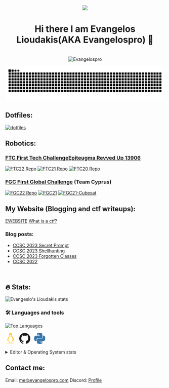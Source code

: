 <div id="header" align="center">
  <img src="https://media.giphy.com/media/M9gbBd9nbDrOTu1Mqx/giphy.gif" width="100"/>
    <h1 align="center">Hi there I am Evangelos Lioudakis(AKA Evangelospro) 👋</h1>
    <br>
    <img src="https://komarev.com/ghpvc/?username=Evangelospro&color=008080&style=flat&label=Views" alt="Evangelospro" /> </h1>
</div>

![Snake animation](https://github.com/evangelospro/evangelospro/blob/output/github-contribution-grid-snake.svg)

## Dotfiles:
[![dotfiles](https://github-readme-stats.vercel.app/api/pin/?username=Evangelospro&repo=dotfiles&bg_color=282a36&hide_title=true&border_color=bd93f9&text_color=bd93f9)](https://github.com/Evangelospro/dotfiles)  

## Robotics:

### [FTC First Tech Challenge](https://www.firstinspires.org/robotics/ftc)[Epiteugma Revved Up 13906](https://github.com/epiteugmaRevvedUp)
[![FTC22 Repo](https://github-readme-stats.vercel.app/api/pin/?username=epiteugmaRevvedUp&repo=FTC22&bg_color=282a36&hide_title=true&border_color=bd93f9&text_color=bd93f9)](https://github.com/epiteugmaRevvedUp/FTC22)
[![FTC21 Repo](https://github-readme-stats.vercel.app/api/pin/?username=epiteugmaRevvedUp&repo=FTC21&bg_color=282a36&hide_title=true&border_color=bd93f9&text_color=bd93f9)](https://github.com/epiteugmaRevvedUp/FTC21)
[![FTC20 Repo](https://github-readme-stats.vercel.app/api/pin/?username=epiteugmaRevvedUp&repo=FTC20&bg_color=282a36&hide_title=true&border_color=bd93f9&text_color=bd93f9)](https://github.com/epiteugmaRevvedUp/FTC20)

### [FGC First Global Challenge](https://first.global/fgc/) (Team Cyprus)
[![FGC22 Repo](https://github-readme-stats.vercel.app/api/pin/?username=epiteugmaRevvedUp&repo=FGC22&bg_color=282a36&hide_title=true&border_color=bd93f9&text_color=bd93f9)](https://github.com/epiteugmaRevvedUp/FGC22)
[![FGC21](https://github-readme-stats.vercel.app/api/pin/?username=epiteugmaRevvedUp&repo=FGC21&bg_color=282a36&hide_title=true&border_color=bd93f9&text_color=bd93f9)](https://github.com/epiteugmaRevvedUp/FGC21)
[![FGC21-Cubesat](https://github-readme-stats.vercel.app/api/pin/?username=epiteugmaRevvedUp&repo=FGC21-Cubesat&bg_color=282a36&hide_title=true&border_color=bd93f9&text_color=bd93f9)](https://github.com/epiteugmaRevvedUp/FGC21-Cubesat)


## My Website (Blogging and ctf writeups):
[EWEBSITE](https://evangelospro.com)
[What is a ctf?](https://ctfd.io/whats-a-ctf/)

### Blog posts:
<!-- BLOG-POST-LIST:START -->
- [CCSC 2023 Secret Prompt](http://evangelospro.com/posts/CCSC-2023-Secret-Prompt)
- [CCSC 2023 Shellhunting](http://evangelospro.com/posts/CCSC-2023-Shellhunting)
- [CCSC 2023 Forgotten Classes](http://evangelospro.com/posts/CCSC-2023-Forgotten-Classes)
- [CCSC 2022](http://evangelospro.com/posts/CCSC-2022)
<!-- BLOG-POST-LIST:END -->
<br>

## :fire: Stats:
![Evangeslo's Lioudakis stats](https://github-readme-stats.vercel.app/api?username=Evangelospro&show_icons=true&theme=radical)

### :hammer_and_wrench: Languages and tools
[![Top Languages](https://github-readme-stats.vercel.app/api/top-langs/?username=Evangelospro&bg_color=282a36&hide_title=true&hide_border=true&text_color=bd93f9)]()

[<img height="35" width="32" src="https://raw.githubusercontent.com/Evangelospro/Evangelospro/master/assets/icons/linux.svg" alt="Linux" />](# "Kali Linux") &nbsp;
[<img height="35" width="35" src="https://raw.githubusercontent.com/Evangelospro/Evangelospro/master/assets/icons/github.svg" alt="GitHub" />](# "GitHub") &nbsp;
[<img height="35" width="35" src="https://raw.githubusercontent.com/Evangelospro/Evangelospro/master/assets/icons/python.svg" alt="Python" />](# "Python")&nbsp;
<br>

<details>
  <summary>Editor & Operating System stats</summary>
  <p>
    <img src="https://wakatime.com/share/@f4f2fc6b-b846-4f32-9ee7-24e03c45f603/cbd7d970-c0d4-44af-881b-8db1f559f70a.svg" width="49%"/>
    <img src="https://wakatime.com/share/@f4f2fc6b-b846-4f32-9ee7-24e03c45f603/bae67214-4c48-4f75-8139-5c23e0078e1c.svg" width="49%"/>
  </p>
</details>

## Contact me:
Email: [me@evangelospro.com](mailto:me@evangelospro.com)
Discord: [Profile](https://discord.com/users/690550530316959744)
